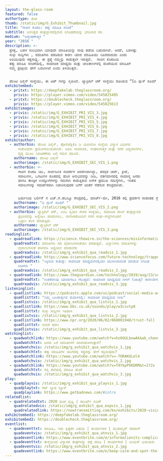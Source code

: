 ```yaml
---
layout: the-glass-room
featured: false
authortype: ತಂಡ
thumb: /static/img/G_Exhibit_Thumbnail.jpg
title: "ಗಾಜಿನ ಕೊಠಡಿ: ತಪ್ಪು ಮಾಹಿತಿ ಸಂಚಿಕೆ"
subtitle: ದಿನನಿತ್ಯದ ತಂತ್ರಜ್ಞಾನದಲ್ಲಿರುವ ನಿಗೂಢತೆಯನ್ನು ಭೇದಿಸುವ ಪರಿ
medium: "ಅನ್ವೇಷಣಾತ್ಮಕ "
year: "2016 "
description: >-
  ಪ್ರಸಕ್ತ, ಬಹಳ ಸುಲಭವಾಗಿ ಯಾವುದೇ ಮಾಹಿತಿಯನ್ನು ನಾವು ಪಡೆಯ ಬಹುದಾಗಿದೆ. ಆದರೆ, ಬಹಳಷ್ಟು
  ಸುಳ್ಳು ಸುದ್ದಿಗಳು , ವದಂತಿಗಳು ಹರಡಿರುವ ಕಾರಣ ಯಾವ ಮಾಹಿತಿಯು ನಿಖರವಾದುದು ಎಂದು
  ಅರಿಯುವುದು ಕಷ್ಟಸಾಧ್ಯ. ಈ ಪ್ರಶ್ನೆ ನಮ್ಮನ್ನು ಕಾಡುತ್ತಲೇ ಇರುತ್ತದೆ.  ಗಾಜಿನ ಕೊಠಡಿಯ
  ತಪ್ಪು ಮಾಹಿತಿ ಸಂಚಿಕೆಯಲ್ಲಿ, ಸಾಮಾಜಿಕ ಮಾಧ್ಯಮ ಮತ್ತು ಜಾಲತಾಣಗಳಲ್ಲಿ ದೊರೆಯುವ ಮಾಹಿತಿಗೆ
  ನಮ್ಮ ಪ್ರತಿಕ್ರಿಯೆ ಹೇಗೆ ಬದಲಾಗಿದೆ ಎಂದು ತಿಳಿಯುತ್ತದೆ.


  ಡೆಂಸಿಟಿ ಡಿಸೈನ್‌ ಸಂಸ್ಥೆಯು, ಈ ಆಪ್ ಗಳನ್ನು ಸೃಜಿಸಿದೆ. ಟ್ಯಾಕ್ಟಿಕಲ್‌ ಟೆಕ್ ಸಂಸ್ಥೆಯು ರಚಿಸಿರುವ “[ದಿ ಗ್ಲಾಸ್‌ ರೂಮ್‌ ಮಿಸ್‌ ಇಂಫರ್ಮೇಶನ್‌ ಎಡಿಶನ್](https://theglassroom.org/misinformation)”‌ ಪರಿಯೋಜನೆಯ ಒಂದು ಭಾಗ ಇಲ್ಲಿದೆ.
exhibitembed:
  - pritxt: https://deepfakelab.theglassroom.org/
    privis: https://player.vimeo.com/video/545825495
  - pritxt: https://doublecheck.theglassroom.org/
    privis: https://player.vimeo.com/video/545825613
exhibitimages:
  - privis: /static/img/G_EXHIBIT_PRI_VIS_3.jpg
  - privis: /static/img/G_EXHIBIT_PRI_VIS_4.jpg
  - privis: /static/img/G_EXHIBIT_PRI_VIS_5.jpg
  - privis: /static/img/G_EXHIBIT_PRI_VIS_6.jpg
  - privis: /static/img/G_EXHIBIT_PRI_VIS_7.jpg
  - privis: /static/img/G_EXHIBIT_PRI_VIS_8.jpg
exhibitauthor:
  - authorbio: ಡೆಂಸಿಟಿ ಡಿಸೈನ್‌, ಪೋಲಿಟೆಕ್ನಿಕೊ ಡಿ ಮಿಲಾನೋ ಸಂಸ್ಥೆಯ ವಿನ್ಯಾಸ ವಿಭಾಗದ
      ಸಂಶೋಧನಾ ಪ್ರಯೋಗಾಲಯವಾಗಿದೆ. ಜಠಿಲ ಸಾಮಾಜಿಕ, ಸಂಘಟನಾತ್ಮಕ ಮತ್ತು ನಗರ ವಿದ್ಯಮಾನಗಳ,
      ದೃಶ್ಯ ಮೂಲ ನಿರೂಪಣೆಯ ಬಗ್ಗೆ ಗಮನ ಹರಿಸಿದೆ.
    authorname: ಡೆಂಸಿಟಿ ಡಿಸೈನ್‌
    authorimage: /static/img/G_EXHIBIT_SEC_VIS_1.png
  - authorbio: >-
      ಗಾಜಿನ ಕೊಠಡಿ ಯು, ಸಾರ್ವಜನಿಕ ಸಂದರ್ಶನ ಆವರಣವಾಗಿದ್ದು, ಪರಸ್ಪರ ಚರ್ಚೆ, ಕ್ರೀಡೆ,
      ಸವಾಲುಗಳ, ಒಗಟುಗಳ ರೂಪದಲ್ಲಿ ಹೊಸ ಅನುಭವವನ್ನು ನೀಡಿ, ವರ್ತಮಾನದಲ್ಲಿ ಸಾಮಾನ್ಯ ಜನರು
      ಹಾಗೂ ತಾಂತ್ರಿಕ ಉದ್ಯೋಗಗಳನ್ನು ಸಮನಾಗಿ ಕಾಡುತ್ತಿರುವ ಅನೇಕ ಪ್ರಮುಖ ಸಮಸ್ಯೆಗಳು, ಇಂತಹ
      ಸವಾಲುಗಳನ್ನು ಸಮರ್ಪಕವಾಗಿ ನಿವಾರಿಸುವುದರ ಬಗೆಗೆ ಚಿಂತನೆ ನೆಡೆಸುವ ಕೇಂದ್ರವಾಗಿದೆ.


      ಜರ್ಮನಿಯ ಬರ್ಲಿನ್‌ ನ ಎಚ್.ಕೆ.ಡಬಲ್ಯೂ ಕೇಂದ್ರದಲ್ಲಿ, ಮಾರ್ಚ್-ಮೇ, 2016 ರಲ್ಲಿ ಪ್ರದರ್ಶನ ಕಂಡಂತಹ ಸ್ಟೆಫನಿ ಹ್ಯಾಂಕಿ ಮತ್ತು ಮರೇಕ್ ತುಸಿಂಸ್ಕಿ ಅವರ ಮೂಲ ಪರಿಕಲ್ಪನೆಯನ್ನು ಆಧಾರವಾಗಿಸಿಕೊಂಡು, ಹೌಸ್‌ ಡರ್‌ ಕುಲ್ಟುರೆನ್‌ ಡರ್‌ ವೆಲ್ಟ್‌ ಇವರ ಸಹಯೋಗದಲ್ಲಿ '100 ಇಯರ್ಸ್‌ ಆಫ್‌ ನೌ' ಎಂಬ ರಚನೆಯ ಮೂಲಕ ನರ್ವಸ್‌ ಸಿಸ್ಟಮ್ಸ್‌ (ನರ ವ್ಯವಸ್ಥೆ) ಪ್ರದರ್ಶನ ಸಂಚಿಕೆಗಾಗಿ ಗಾಜಿನ ಕೊಠಡಿ ಎಂಬ ಈ ಪ್ರದರ್ಶಿಕೆಯನ್ನು ವಿಕಸನಗೊಳಿಸಲಾಗಿತ್ತು, ಆ ರಚನೆಯ ಪ್ರತಿರೂಪವನ್ನು ಇಲ್ಲಿ ಪ್ರದರ್ಶಿಸಲಾಗಿದೆ.
    authorname: "ದಿ ಗ್ಲಾಸ್ ರೂಮ್ "
    authorimage: /static/img/G_EXHIBIT_SEC_VIS_2.png
  - authorbio: ಟ್ಯಾಕ್ಟಿಕಲ್‌ ಟೆಕ್,‌ ಎಂಬ ಸ್ವಯಂ ಸೇವಕ ಸಂಸ್ಥೆಯು, ಸಮಾಜದ ಮೇಲೆ ತಂತ್ರಜ್ಞಾನದ
      ಪ್ರಭಾವವನ್ನು ಅನ್ವೇಷಿಸಿ ಪರಿಹರಿಸಲು, ನಾಗರೀಕರೊಂದಿಗೆ ನಗರ ಸಂಘ-ಸಂಸ್ಥೆಗಳೊಡನೆ
      ಒಟ್ಟಾಗಿ ಕೆಲಸ ಮಾಡುತ್ತಿದೆ.
    authorname: ಟ್ಯಾಕ್ಟಿಕಲ್‌ ಟೆಕ್‌
    authorimage: /static/img/G_EXHIBIT_SEC_VIS_3.png
readinglist:
  - quadreadlink: https://science.thewire.in/the-sciences/misinformation-online-virality-liberals-conservatives-older-people-epidemiology/
    quadreadtxt: ವದಂತಿಗಳು ಸಹ ವೈರಾಣುಗಳಂತೆಯೇ ಹರಡುತ್ತವೆ. ವಿಜ್ಞಾನಿಗಳು ವದಂತಿಗಳನ್ನು
      ವೈರಾಣುಗಳಂತೆ ಪರಿಗಣಿಸಿ ಅಧ್ಯಯನ ಮಾಡಬೇಕು
    quadreadvis: /static/img/g_exhibit_qua_readvis_1.jpg
  - quadreadlink: https://www.sciencefocus.com/future-technology/trapped-the-secret-ways-social-media-is-built-to-be-addictive-and-what-you-can-do-to-fight-back/
    quadreadtxt: "ಸಿಕ್ಕಿಸುವ ಕುತಂತ್ರ: ಸಾಮಾಜಿಕ ಮಾಧ್ಯಮಗಳಲ್ಲಿಯೇ ಮುಳುಗಿರುವಂತೆ ಮಾಡುವ ನಿಗೂಢ
      ರೀತಿಗಳು "
    quadreadvis: /static/img/g_exhibit_qua_readvis_2.jpg
  - quadreadlink: https://www.theguardian.com/technology/2019/aug/23/social-media-addiction-gambling
    quadreadtxt: "ಉಪಕರಣವು ಯಾವಾಗಲೂ ಗೆಲುತ್ತದೆ: ಸಾಮಾಜಿಕ ಮಾಧ್ಯಮದ ಗೀಳಿಗೆ (ಚಟಕ್ಕೆ) ಕಾರಣವೇನು"
    quadreadvis: /static/img/g_exhibit_qua_readvis_3.jpg
listeninglist:
  - quadlistlink: https://podcasts.apple.com/us/podcast/social-media-addiction/id1258539903?i=1000408978370
    quadlisttxt: "ನಿಮ್ಮ ಬಲಪಾರ್ಶ್ವದ ಮೆದುಳಿನಲ್ಲಿ: ಸಾಮಾಜಿಕ ಮಾಧ್ಯಮದ ಗೀಳು"
    quadlistvis: /static/img/g_exhibit_qua_listvis_1.jpg
  - quadlistlink: https://www.bbc.co.uk/sounds/play/w3csvtp8
    quadlisttxt: ಸುಳ್ಳು ಸುದ್ದಿಗಳ ಇತಿಹಾಸ
    quadlistvis: /static/img/g_exhibit_qua_listvis_2.jpg
  - quadlistlink: https://www.npr.org/2020/06/02/868001948/trust-fall
    quadlisttxt: ನಂಬಿಕೆ ಹರಣ
    quadlistvis: /static/img/g_exhibit_qua_listvis_3.jpg
watchinglist:
  - quadwatchlink: https://www.youtube.com/watch?v=hz6GULbowAk&ab_channel=TED-Ed
    quadwatchtxt: ಜನರು ಏಕೆ ವದಂತಿಗಳಿಗೆ ಮಾರುಹೋಗುತ್ತಾರೆ?
    quadwatchvis: /static/img/g_exhibit_qua_watchvis_1.jpg
  - quadwatchtxt: ತಪ್ಪು ಮಾಹಿತಿಗಳ ಯುಗದಲ್ಲಿ ಸತ್ಯವನ್ನು ಹೇಗೆ ರಕ್ಷಿಸುವುದು?
    quadwatchlink: https://www.youtube.com/watch?v=-7ORAKULel4
    quadwatchvis: /static/img/g_exhibit_qua_watchvis_2.jpg
  - quadwatchlink: https://www.youtube.com/watch?v=T4YkpPXKDRM&t=172s
    quadwatchtxt: ನನ್ನ ತಲೆಯಲ್ಲಿ ಮಾಹಿತಿ ಹೊರೆ
    quadwatchvis: /static/img/g_exhibit_qua_watchvis_3.jpg
play:
  - quadplayvis: /static/img/g_exhibit_qua_playvis_1.jpg
    quadplaytxt: ಗೆಟ್ ಬ್ಯಾಡ ನ್ಯೂಸ್
    quadplaylink: https://www.getbadnews.com/#intro
relatedlist:
  - quadrelatedtxt: 2020 ದೂರ ದೃಷ್ಟಿ | ರಾಬರ್ಟ್‌ ಗೂಡ್‌
    quadrelatedvis: /static/img/g_exhibit_qua_expvis_1.jpg
    quadrelatedlink: https://nowtransmitting.com/kn/exhibits/2020-vision/
exhibitembed1: https://deepfakelab.theglassroom.org/
exhibitembed2: https://doublecheck.theglassroom.org/
eventlist:
  - quadeventtxt: ಮಾಹಿತಿ… ಇದು ಕ್ಲಿಷ್ಟಕರ ವಿಷಯ | ಕಾರ್ಯಾಗಾರ | ಮುಹಮ್ಮದ್‌ ರದವಾನ್‌
    quadeventvis: /static/img/g_exhibit_qua_atnvis_1.jpg
    quadeventlink: https://www.eventbrite.com/e/informationits-complicated-workshop-registration-145818873175
  - quadeventtxt: ತಾಳ್ಮೆಯಿಂದ ವಿನ್ಯಾಸದ ತಂತ್ರಗಳನ್ನು ಪತ್ತೆ ಮಾಡಿ | ಕಾರ್ಯಾಗಾರ | ಲುಯಿಸ್ ಹಿಸಾಯಸು
    quadeventvis: /static/img/g_exhibit_qua_atnvis_2.jpg
    quadeventlink: https://www.eventbrite.com/e/keep-calm-and-spot-the-design-tricks-workshop-registration-148145012721
---
```

